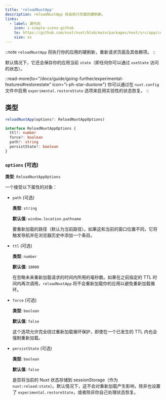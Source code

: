 ```yaml
---
title: 'reloadNuxtApp'
description: reloadNuxtApp 将会执行页面的硬刷新。
links:
  - label: 源代码
    icon: i-simple-icons-github
    to: https://github.com/nuxt/nuxt/blob/main/packages/nuxt/src/app/composables/chunk.ts
    size: xs
---
```


::note
`reloadNuxtApp` 将执行你的应用的硬刷新，重新请求页面及其依赖项。
::

默认情况下，它还会保存你的应用当前 `state`（即任何你可以通过 `useState` 访问的状态）。

::read-more{to="/docs/guide/going-further/experimental-features#restorestate" icon="i-ph-star-duotone"}
你可以通过在 `nuxt.config` 文件中启用 `experimental.restoreState` 选项来启用实验性的状态恢复。
::

## 类型

```ts
reloadNuxtApp(options?: ReloadNuxtAppOptions)

interface ReloadNuxtAppOptions {
  ttl?: number
  force?: boolean
  path?: string
  persistState?: boolean
}
```

### `options` (可选)

**类型**: `ReloadNuxtAppOptions`

一个接受以下属性的对象：

- `path` (可选)

  **类型**: `string`

  **默认值**: `window.location.pathname`

  要重新加载的路径（默认为当前路径）。如果这和当前的窗口位置不同，它将触发导航并在浏览器历史中添加一个条目。

- `ttl` (可选)

  **类型**: `number`

  **默认值**: `10000`

  在忽略未来重新加载请求的时间内所用的毫秒数。如果在之前指定的 TTL 时间内再次调用，`reloadNuxtApp` 将不会重新加载你的应用以避免重新加载循环。

- `force` (可选)

  **类型**: `boolean`

  **默认值**: `false`

  这个选项允许完全绕过重新加载循环保护，即使在一个已发生的 TTL 内也会强制重新加载。

- `persistState` (可选)

  **类型**: `boolean`

  **默认值**: `false`

  是否将当前的 Nuxt 状态存储到 sessionStorage（作为 `nuxt:reload:state`）。默认情况下，这不会对重新加载产生影响，除非也设置了 `experimental.restoreState`，或者除非你自己处理状态恢复。
